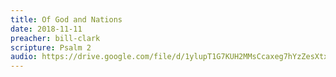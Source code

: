 ```yaml
---
title: Of God and Nations
date: 2018-11-11
preacher: bill-clark
scripture: Psalm 2
audio: https://drive.google.com/file/d/1ylupT1G7KUH2MMsCcaxeg7hYzZesXtxF/view
---
```

